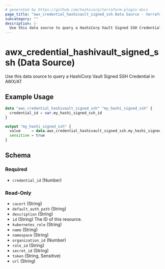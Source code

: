```yaml
---
# generated by https://github.com/hashicorp/terraform-plugin-docs
page_title: "awx_credential_hashivault_signed_ssh Data Source - terraform-provider-awx"
subcategory: ""
description: |-
  Use this data source to query a HashiCorp Vault Signed SSH Credential in AWX/AT
---
```


# awx_credential_hashivault_signed_ssh (Data Source)

Use this data source to query a HashiCorp Vault Signed SSH Credential in AWX/AT

## Example Usage

```terraform
data "awx_credential_hashivault_signed_ssh" "my_hashi_signed_ssh" {
  credential_id = var.my_hashi_signed_ssh_id
}

output "my_hashi_signed_ssh" {
  value     = data.awx_credential_hashivault_signed_ssh.my_hashi_signed_ssh
  sensitive = true
}
```

<!-- schema generated by tfplugindocs -->
## Schema

### Required

- `credential_id` (Number)

### Read-Only

- `cacert` (String)
- `default_auth_path` (String)
- `description` (String)
- `id` (String) The ID of this resource.
- `kubernetes_role` (String)
- `name` (String)
- `namespace` (String)
- `organization_id` (Number)
- `role_id` (String)
- `secret_id` (String)
- `token` (String, Sensitive)
- `url` (String)

